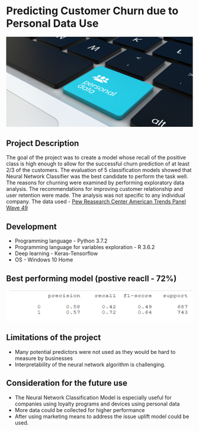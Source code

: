 # Predicting Customer Churn due to Personal Data Use

![personal data](https://github.com/natacasey/Customer_Churn_Prediction_with_Python/blob/main/_assets/personal_data.png)

## Project Description
The goal of the project was to create a model whose recall of the positive class is high enough to allow for the successful churn prediction of at least 2/3 of the customers. 
The evaluation of 5 classification models showed that Neural Network Classifier was the best candidate to perform the task well. The reasons for churning were examined by performing exploratory data analysis. The recommendations for improving customer relationship and user retention were made. 
The analysis was not specific to any individual company. The data used - [Pew Reasearch Center American Trends Panel Wave 49](https://www.pewresearch.org/internet/dataset/american-trends-panel-wave-49/)

## Development

- Programming language - Python 3.7.2
- Programming language for variables exploration - R 3.6.2
- Deep learning - Keras-Tensorflow
- OS  - Windows 10 Home

## Best performing model (postive reacll - 72%)

![positive recall](https://github.com/natacasey/Customer_Churn_Prediction_with_Python/blob/main/_assets/recall_positive_class.PNG)

## Limitations of the project

-	Many potential predictors were not used as they would be hard to measure by businesses 
-	Interpretability of the neural network algorithm is challenging. 


## Consideration for the future use

-	The Neural Network Classification Model is especially useful for companies using loyalty programs and devices using personal data 
-	More data could be collected for higher performance
-	After using marketing means to address the issue uplift model could be used. 


